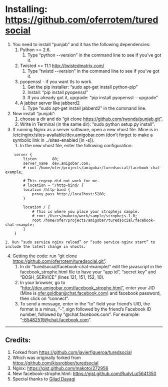 Installing: https://github.com/oferrotem/turedsocial
=====================================================

1. You need to install “punjab” and it has the following dependencies:  
    1. Python >= 2.6.  
        1. Type “python --version” in the command line to see if you’ve got it.  
    2. Twisted >= 11.1 http://twistedmatrix.com/  
        1. Type “twistd --version” in the command line to see if you’ve got it.  
    3. pyopenssl - if you want tls to work.  
        1. Get the pip installer: “sudo apt-get install python-pip”  
        2. Install: “pip install pyopenssl”  
        3. If you already got it, upgrade: “pip install pyopenssl --upgrade”  
    4. A jabber server like jabberd2  
        1. Type “sudo apt-get install jabberd2” in the command line.  
2. Now install “punjab”:  
    1. choose a dir and do “git clone https://github.com/twonds/punjab.git”.  
    2. Write in Terminal (in the same dir): “sudo python setup.py install”.  
3. If running Nginx as a server software, open a new vhost file. Mine is in /etc/nginx/sites-available/dev.amigobar.com (don’t forget to make a symbolic link in ../sites-enabled [ln -s]).  
    1. In the new vhost file, enter the following configuration:  
```
    server {
        listen       80;
        server_name  dev.amigobar.com;
        # root /home/ofer/projects/amigobar/turedsocial/facebook-chat-example;

        # This regexp did not work for me.
        # location ~ ^/http-bind/ {
        location /http-bind {
            proxy_pass http://localhost:5280;
        }

        location / {
            # This is where you place your strophejs sample.
            # root /Users/makoto/work/sample/strophejs-1.0;
            root /home/ofer/projects/amigobar/turedsocial/facebook-chat-example;
        }
    }
```
    2. Run “sudo service nginx reload” or “sudo service nginx start” to include the latest change in vhosts.  
4. Getting the code: run “git clone https://github.com/oferrotem/turedsocial.git”.  
    1. In dir “turedsocial/facebook-chat-example/” edit the javascript in the facebook_strophe.html file to have your “app id”, “secret key” and “BOSH_SERVICE” (lines 121, 151, 152, 10).  
    2. In your browser, go to “http://dev.amigobar.com/facebook_strophe.html”, enter your JID (Mine is ofer.goldbar@chat.facebook.com) and facebook password, then click on “connect”.  
    3. To send a message, enter in the “to” field your friend’s UID, the format is a minus, “-”, sign followed by the friend’s Facebook ID number, followed by  “@chat.facebook.com”. For example: “-65482519@chat.facebook.com”.  

-----------------------------------------------------------------------------
Credits:  
---------
1. Forked from https://github.com/javierfigueroa/turedsocial
2. Which was originally forked from https://github.com/kissrobber/turedsocial
3. Nginx: https://gist.github.com/makoto/272956  
4. New facebook-strophe.html: https://gist.github.com/RudyLu/5641350  
5. Special thanks to [Gilad Dayagi](https://github.com/giladaya)  
